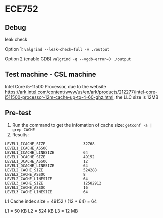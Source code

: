 # ECE752

## Debug
leak check

Option 1: 
`valgrind --leak-check=full -v ./output`

Option 2 (enable GDB)
`valgrind -q --vgdb-error=0 ./output`

## Test machine - CSL machine
Intel Core i5-11500 Processor, due to the website https://ark.intel.com/content/www/us/en/ark/products/212277/intel-core-i511500-processor-12m-cache-up-to-4-60-ghz.html, the LLC size is 12MB

## Pre-test
1. Run the command to get the infomation of cache size: `getconf -a | grep CACHE`
2. Results: 

```
LEVEL1_ICACHE_SIZE                 32768
LEVEL1_ICACHE_ASSOC                
LEVEL1_ICACHE_LINESIZE             64 
LEVEL1_DCACHE_SIZE                 49152
LEVEL1_DCACHE_ASSOC                12
LEVEL1_DCACHE_LINESIZE             64
LEVEL2_CACHE_SIZE                  524288
LEVEL2_CACHE_ASSOC                 8
LEVEL2_CACHE_LINESIZE              64
LEVEL3_CACHE_SIZE                  12582912
LEVEL3_CACHE_ASSOC                 16
LEVEL3_CACHE_LINESIZE              64
```

L1 Cache index size = 49152 / (12 * 64) = 64

L1 = 50 KB
L2 = 524 KB
L3 = 12 MB
